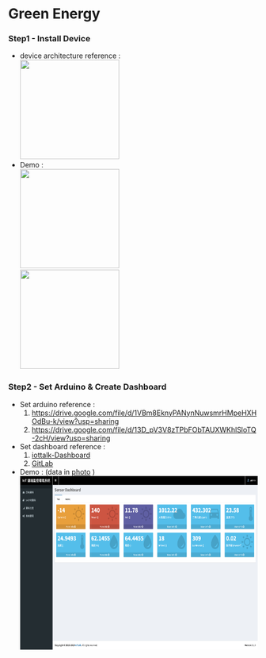 # Green Energy

### Step1 - Install Device
* device architecture reference : <br />
<img src="photo/device.png" width="200" height="200" /> <br />
*  Demo : <br />
<img src="photo/device1.jpg" width="200" height="200" /> <br />
<img src="photo/device2.jpg" width="200" height="200" /> <br />

### Step2 - Set Arduino & Create Dashboard
* Set arduino reference : 
  1. https://drive.google.com/file/d/1VBm8EknyPANynNuwsmrHMpeHXHOdBu-k/view?usp=sharing
  2. https://drive.google.com/file/d/13D_pV3V8zTPbFObTAUXWKhlSloTQ-2cH/view?usp=sharing
* Set dashboard reference : 
  1. [iottalk-Dashboard](https://github.com/aaron851113/iottalk/blob/master/web/%E7%89%A9%E8%81%AF%E7%B6%B2(11_27)%20Dashboard.md)
  2. [GitLab](https://drive.google.com/open?id=13AyBQ-3m_RuPOW1J2aR1yD0svUKuEFdg)
*  Demo : (data in [photo](https://github.com/aaron851113/iottalk/tree/master/Green%20Energy/photo) ) <br />
<img src="photo/dashboard.png" width="500" height="350" /> <br />
